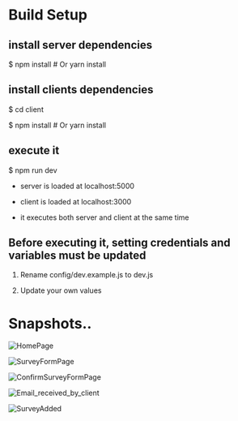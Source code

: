 # Build Setup

## install server dependencies

$ npm install # Or yarn install

## install clients dependencies

$ cd client

$ npm install # Or yarn install

## execute it

$ npm run dev

*   server is loaded at localhost:5000

*   client is loaded at localhost:3000

*   it executes both server and client at the same time

## Before executing it, setting credentials and variables must be updated

1) Rename config/dev.example.js to dev.js

2) Update your own values

# Snapshots..

![HomePage](https://github.com/saku1331/E_Commerce_Store/assets/131768879/3ee6766e-cace-4b0c-bfaa-97ccfa546e8a)

![SurveyFormPage](https://github.com/saku1331/E_Commerce_Store/assets/131768879/6c670016-5394-47b5-97ca-9e5d815f5698)

![ConfirmSurveyFormPage](https://github.com/saku1331/E_Commerce_Store/assets/131768879/5fc68ee1-5264-45f7-98c9-3df55da8c0f7)

![Email_received_by_client](https://github.com/saku1331/E_Commerce_Store/assets/131768879/9a67732d-97fc-4079-a238-cf89944cdac8)

![SurveyAdded](https://github.com/saku1331/E_Commerce_Store/assets/131768879/826688fd-9db0-42a9-8327-76ffd0d52c27)

